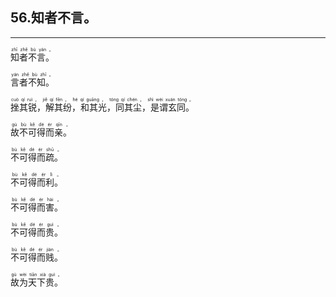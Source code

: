 ## 56.知者不言。
---


<ruby><rb> 知者不言。 </rb> <rt>zhī  zhě  bù  yán 。</rt></ruby>

<ruby><rb> 言者不知。 </rb> <rt>yán  zhě  bù  zhī 。</rt></ruby>

<ruby><rb> 挫其锐，解其纷，和其光，同其尘，是谓玄同。 </rb> <rt>cuò  qí  ruì ， jiě  qí  fēn ， hé  qí  guāng ， tóng  qí  chén ， shì  wèi  xuán  tóng 。</rt></ruby>

<ruby><rb> 故不可得而亲。 </rb> <rt>gù  bù  kě  dé  ér  qīn 。</rt></ruby>

<ruby><rb> 不可得而疏。 </rb> <rt>bù  kě  dé  ér  shū 。</rt></ruby>

<ruby><rb> 不可得而利。 </rb> <rt>bù  kě  dé  ér  lì 。</rt></ruby>

<ruby><rb> 不可得而害。 </rb> <rt>bù  kě  dé  ér  hài 。</rt></ruby>

<ruby><rb> 不可得而贵。 </rb> <rt>bù  kě  dé  ér  guì 。</rt></ruby>

<ruby><rb> 不可得而贱。 </rb> <rt>bù  kě  dé  ér  jiàn 。</rt></ruby>

<ruby><rb> 故为天下贵。 </rb> <rt>gù  wèi  tiān  xià  guì 。</rt></ruby>


